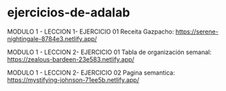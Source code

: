 # ejercicios-de-adalab

MODULO 1 - LECCION 1- EJERCICIO 01
Receita Gazpacho:
https://serene-nightingale-8784e3.netlify.app/

MODULO 1 - LECCION 2- EJERCICIO 01
Tabla de organización semanal:
https://zealous-bardeen-23e583.netlify.app/

MODULO 1 - LECCION 2- EJERCICIO 02
Pagina semantica:
https://mystifying-johnson-71ee5b.netlify.app/
